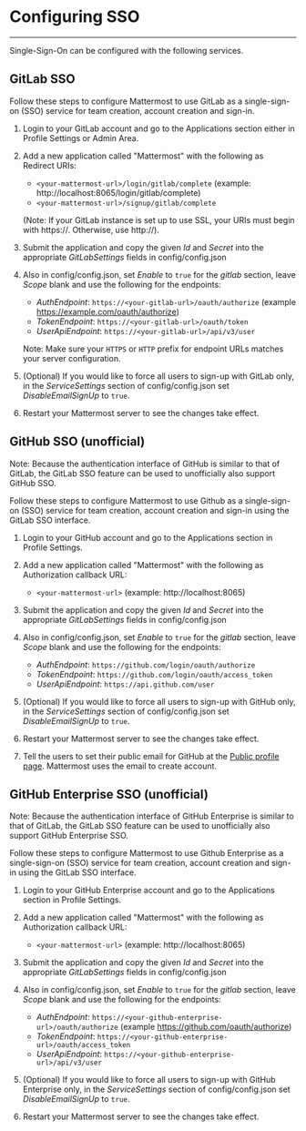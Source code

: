 # Configuring SSO
___
Single-Sign-On can be configured with the following services.

## GitLab SSO

Follow these steps to configure Mattermost to use GitLab as a single-sign-on (SSO) service for team creation, account creation and sign-in.

1. Login to your GitLab account and go to the Applications section either in Profile Settings or Admin Area.
2. Add a new application called "Mattermost" with the following as Redirect URIs:
    * `<your-mattermost-url>/login/gitlab/complete` (example: http://localhost:8065/login/gitlab/complete)
    * `<your-mattermost-url>/signup/gitlab/complete`
  
    (Note: If your GitLab instance is set up to use SSL, your URIs must begin with https://. Otherwise, use http://).

3. Submit the application and copy the given _Id_ and _Secret_ into the appropriate _GitLabSettings_ fields in config/config.json

4. Also in config/config.json, set _Enable_ to `true` for the _gitlab_ section, leave _Scope_ blank and use the following for the endpoints:
    * _AuthEndpoint_: `https://<your-gitlab-url>/oauth/authorize` (example https://example.com/oauth/authorize)  
    * _TokenEndpoint_: `https://<your-gitlab-url>/oauth/token`  
    * _UserApiEndpoint_: `https://<your-gitlab-url>/api/v3/user`  
  
    Note: Make sure your `HTTPS` or `HTTP` prefix for endpoint URLs matches your server configuration. 

5. (Optional) If you would like to force all users to sign-up with GitLab only, in the _ServiceSettings_ section of config/config.json set _DisableEmailSignUp_ to `true`.

6. Restart your Mattermost server to see the changes take effect.

## GitHub SSO (unofficial)

Note: Because the authentication interface of GitHub is similar to that of GitLab, the GitLab SSO feature can be used to unofficially also support GitHub SSO.

Follow these steps to configure Mattermost to use Github as a single-sign-on (SSO) service for team creation, account creation and sign-in using the GitLab SSO interface.

1. Login to your GitHub account and go to the Applications section in Profile Settings.
2. Add a new application called "Mattermost" with the following as Authorization callback URL:
    * `<your-mattermost-url>` (example: http://localhost:8065)

3. Submit the application and copy the given _Id_ and _Secret_ into the appropriate _GitLabSettings_ fields in config/config.json

4. Also in config/config.json, set _Enable_ to `true` for the _gitlab_ section, leave _Scope_ blank and use the following for the endpoints:
    * _AuthEndpoint_: `https://github.com/login/oauth/authorize`
    * _TokenEndpoint_: `https://github.com/login/oauth/access_token`
    * _UserApiEndpoint_: `https://api.github.com/user`

6. (Optional) If you would like to force all users to sign-up with GitHub only,
in the _ServiceSettings_ section of config/config.json set _DisableEmailSignUp_
to `true`.

6. Restart your Mattermost server to see the changes take effect.

7. Tell the users to set their public email for GitHub at the [Public profile page](https://github.com/settings/profile). Mattermost uses the email to create account.

## GitHub Enterprise SSO (unofficial)

Note: Because the authentication interface of GitHub Enterprise is similar to that of GitLab, the GitLab SSO feature can be used to unofficially also support GitHub Enterprise SSO.

Follow these steps to configure Mattermost to use Github Enterprise as a single-sign-on (SSO) service for team creation, account creation and sign-in using the GitLab SSO interface.

1. Login to your GitHub Enterprise account and go to the Applications section in Profile Settings.
2. Add a new application called "Mattermost" with the following as Authorization callback URL:
    * `<your-mattermost-url>` (example: http://localhost:8065)

3. Submit the application and copy the given _Id_ and _Secret_ into the appropriate _GitLabSettings_ fields in config/config.json

4. Also in config/config.json, set _Enable_ to `true` for the _gitlab_ section, leave _Scope_ blank and use the following for the endpoints:
    * _AuthEndpoint_: `https://<your-github-enterprise-url>/oauth/authorize` (example https://github.com/oauth/authorize)
    * _TokenEndpoint_: `https://<your-github-enterprise-url>/oauth/access_token`
    * _UserApiEndpoint_: `https://<your-github-enterprise-url>/api/v3/user`

5. (Optional) If you would like to force all users to sign-up with GitHub Enterprise only, in the _ServiceSettings_ section of config/config.json set _DisableEmailSignUp_ to `true`.

6. Restart your Mattermost server to see the changes take effect.

